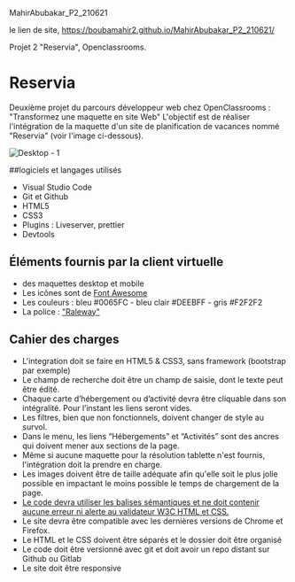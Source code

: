 MahirAbubakar_P2_210621

le lien de site,
https://boubamahir2.github.io/MahirAbubakar_P2_210621/

Projet 2 "Reservia", Openclassrooms.

# Reservia
Deuxième projet du parcours développeur web chez OpenClassrooms : "Transformez une maquette en site Web"
L'objectif est de réaliser l'intégration de la maquette d'un site de planification de vacances nommé "Reservia" (voir l'image ci-dessous).

![Desktop - 1](https://user-images.githubusercontent.com/86020548/124367490-ca589300-dc57-11eb-82cb-ee7fc096c550.png)



##logiciels et langages utilisés
- Visual Studio Code
- Git et Github
- HTML5
- CSS3
- Plugins : Liveserver, prettier
- Devtools
## Éléments fournis par la client virtuelle
- des maquettes desktop et mobile 
- Les icônes sont de [Font Awesome](https://fontawesome.com/)
- Les couleurs : bleu #0065FC - bleu clair #DEEBFF - gris #F2F2F2
- La police : ["Raleway"](https://fonts.google.com/specimen/Raleway)

## Cahier des charges
- L'integration doit se faire en HTML5 & CSS3, sans framework (bootstrap par exemple)
- Le champ de recherche doit être un champ de saisie, dont le texte peut être édité.
- Chaque carte d’hébergement ou d’activité devra être cliquable dans son intégralité. Pour l’instant les liens seront vides.
- Les filtres, bien que non fonctionnels, doivent changer de style au survol.
- Dans le menu, les liens “Hébergements” et “Activités” sont des ancres qui doivent mener aux sections de la page.
- Même si aucune maquette pour la résolution tablette n'est fournis, l'intégration doit la prendre en charge.
- Les images doivent être de taille adéquate afin qu'elle soit le plus jolie possible en impactant le moins possible le temps de chargement de la page.
- [Le code devra utiliser les balises sémantiques et ne doit contenir aucune erreur ni alerte au validateur W3C HTML et CSS.](https://validator.w3.org/nu/?doc=https%3A%2F%2Fmathisbarre.github.io%2FMathisBarre_2_14102020%2F)
- Le site devra être compatible avec les dernières versions de Chrome et Firefox.
- Le HTML et le CSS doivent être séparés et le dossier doit être organisé
- Le code doit être versionné avec git et doit avoir un repo distant sur Github ou Gitlab
- Le site doit être responsive

